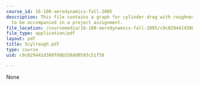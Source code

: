 ```yaml
---
course_id: 16-100-aerodynamics-fall-2005
description: This file contains a graph for cylinder drag with roughness, which is
  to be accompanied in a project assignment.
file_location: /coursemedia/16-100-aerodynamics-fall-2005/c9c029441d380f88b558dd0593c51f58_5cylrough.pdf
file_type: application/pdf
layout: pdf
title: 5cylrough.pdf
type: course
uid: c9c029441d380f88b558dd0593c51f58

---
```

None